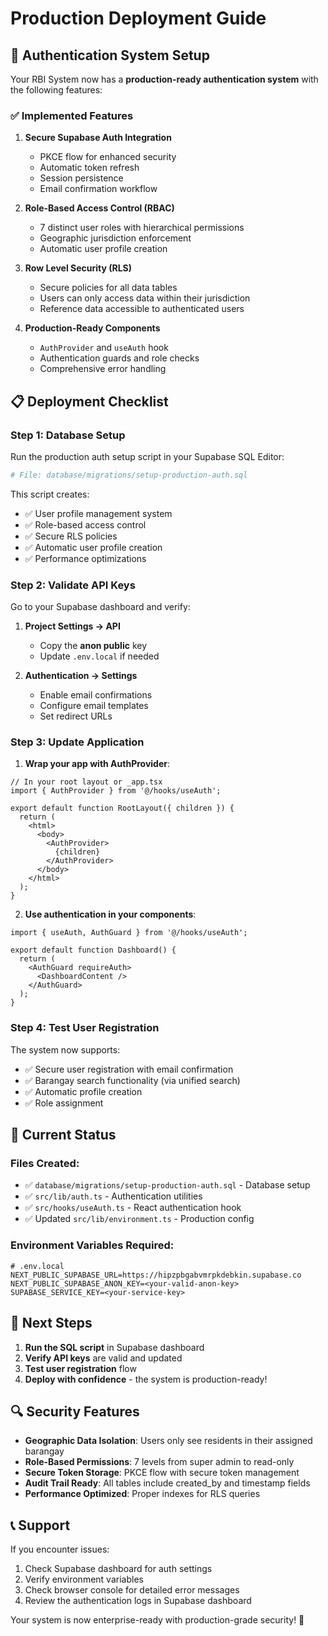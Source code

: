 # Production Deployment Guide

## 🔐 Authentication System Setup

Your RBI System now has a **production-ready authentication system** with the following features:

### ✅ Implemented Features

1. **Secure Supabase Auth Integration**
   - PKCE flow for enhanced security
   - Automatic token refresh
   - Session persistence
   - Email confirmation workflow

2. **Role-Based Access Control (RBAC)**
   - 7 distinct user roles with hierarchical permissions
   - Geographic jurisdiction enforcement
   - Automatic user profile creation

3. **Row Level Security (RLS)**
   - Secure policies for all data tables
   - Users can only access data within their jurisdiction
   - Reference data accessible to authenticated users

4. **Production-Ready Components**
   - `AuthProvider` and `useAuth` hook
   - Authentication guards and role checks
   - Comprehensive error handling

## 📋 Deployment Checklist

### Step 1: Database Setup
Run the production auth setup script in your Supabase SQL Editor:

```bash
# File: database/migrations/setup-production-auth.sql
```

This script creates:
- ✅ User profile management system
- ✅ Role-based access control
- ✅ Secure RLS policies
- ✅ Automatic user profile creation
- ✅ Performance optimizations

### Step 2: Validate API Keys

Go to your Supabase dashboard and verify:

1. **Project Settings → API**
   - Copy the **anon public** key
   - Update `.env.local` if needed

2. **Authentication → Settings**
   - Enable email confirmations
   - Configure email templates
   - Set redirect URLs

### Step 3: Update Application

1. **Wrap your app with AuthProvider**:
```tsx
// In your root layout or _app.tsx
import { AuthProvider } from '@/hooks/useAuth';

export default function RootLayout({ children }) {
  return (
    <html>
      <body>
        <AuthProvider>
          {children}
        </AuthProvider>
      </body>
    </html>
  );
}
```

2. **Use authentication in your components**:
```tsx
import { useAuth, AuthGuard } from '@/hooks/useAuth';

export default function Dashboard() {
  return (
    <AuthGuard requireAuth>
      <DashboardContent />
    </AuthGuard>
  );
}
```

### Step 4: Test User Registration

The system now supports:
- ✅ Secure user registration with email confirmation
- ✅ Barangay search functionality (via unified search)
- ✅ Automatic profile creation
- ✅ Role assignment

## 🔧 Current Status

### Files Created:
- ✅ `database/migrations/setup-production-auth.sql` - Database setup
- ✅ `src/lib/auth.ts` - Authentication utilities  
- ✅ `src/hooks/useAuth.ts` - React authentication hook
- ✅ Updated `src/lib/environment.ts` - Production config

### Environment Variables Required:
```env
# .env.local
NEXT_PUBLIC_SUPABASE_URL=https://hipzpbgabvmrpkdebkin.supabase.co
NEXT_PUBLIC_SUPABASE_ANON_KEY=<your-valid-anon-key>
SUPABASE_SERVICE_KEY=<your-service-key>
```

## 🚀 Next Steps

1. **Run the SQL script** in Supabase dashboard
2. **Verify API keys** are valid and updated
3. **Test user registration** flow
4. **Deploy with confidence** - the system is production-ready!

## 🔍 Security Features

- **Geographic Data Isolation**: Users only see residents in their assigned barangay
- **Role-Based Permissions**: 7 levels from super admin to read-only
- **Secure Token Storage**: PKCE flow with secure token management
- **Audit Trail Ready**: All tables include created_by and timestamp fields
- **Performance Optimized**: Proper indexes for RLS queries

## 📞 Support

If you encounter issues:
1. Check Supabase dashboard for auth settings
2. Verify environment variables
3. Check browser console for detailed error messages
4. Review the authentication logs in Supabase dashboard

Your system is now enterprise-ready with production-grade security! 🎉